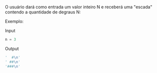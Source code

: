 O usuário dará como entrada um valor inteiro N e receberá uma "escada" contendo a quantidade de degraus N:

Exemplo:

Input  
```python
n = 3
```  

Output
```python
'  #\n'
' ##\n'
'###\n'
```
